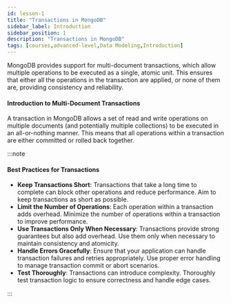 ```yaml
---
id: lesson-1
title: "Transactions in MongoDB"
sidebar_label: Introduction
sidebar_position: 1
description: "Transactions in MongoDB"
tags: [courses,advanced-level,Data Modeling,Introduction]
---  
```



MongoDB provides support for multi-document transactions, which allow multiple operations to be executed as a single, atomic unit. This ensures that either all the operations in the transaction are applied, or none of them are, providing consistency and reliability.

#### Introduction to Multi-Document Transactions

A transaction in MongoDB allows a set of read and write operations on multiple documents (and potentially multiple collections) to be executed in an all-or-nothing manner. This means that all operations within a transaction are either committed or rolled back together.

:::note
#### Best Practices for Transactions

- **Keep Transactions Short**: Transactions that take a long time to complete can block other operations and reduce performance. Aim to keep transactions as short as possible.
- **Limit the Number of Operations**: Each operation within a transaction adds overhead. Minimize the number of operations within a transaction to improve performance.
- **Use Transactions Only When Necessary**: Transactions provide strong guarantees but also add overhead. Use them only when necessary to maintain consistency and atomicity.
- **Handle Errors Gracefully**: Ensure that your application can handle transaction failures and retries appropriately. Use proper error handling to manage transaction commit or abort scenarios.
- **Test Thoroughly**: Transactions can introduce complexity. Thoroughly test transaction logic to ensure correctness and handle edge cases.

:::
